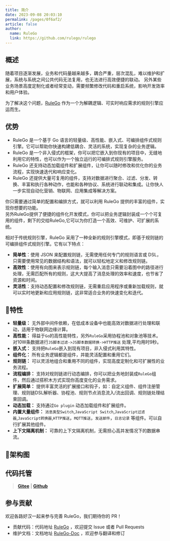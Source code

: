 ```yaml
---
title: 简介
date: 2023-09-08 20:03:10
permalink: /pages/0f6af2/
article: false
author: 
  name: RuleGo
  link: https://github.com/rulego/rulego
---
```



## 概述

  随着项目逐渐发展，业务和代码量越来越多，耦合严重，层次混乱，难以维护和扩展，系统与系统之间公共代码无法复用，也无法进行高效便捷的联动。
另外某些业务场景高度定制化或者经常变动，需要频繁修改代码和重启系统，影响开发效率和用户体验。

为了解决这个问题，[RuleGo](https://github.com/ruelego/ruelego) 作为一个为解耦逻辑、可实时响应需求的规则引擎应运而生。

## 优势

- RuleGo 是一个基于 Go 语言的轻量级、高性能、嵌入式、可编排组件式规则引擎。它可以帮助你快速构建低耦合、灵活的系统，实现复杂的业务逻辑。    
- RuleGo 是一个非入侵式的框架，你可以把它嵌入到你现有的项目中，无缝地利用它的特性，也可以作为一个独立运行的可编排式规则引擎服务。             
- RuleGo 还支持动态加载组件和扩展组件，让你可以随时修改和优化你的业务流程，实现快速迭代和响应变化。   
- RuleGo 还提供大量可复用的组件，支持对数据进行聚合、过滤、分发、转换、丰富和执行各种动作，也能和各种协议、系统进行联动和集成。让你快人一步实现自动化营销、物联网、应用集成等解决方案。

你只需要通过简单的配置和编排方式，就可以利用 RuleGo 提供的丰富的组件，实现你想要的功能。              
另外RuleGo提供了便捷的组件化开发模式，你可以把业务逻辑封装成一个个可复用的组件，剩下的交给RuleGo,它可以为你打造一个高效、可维护、可扩展的系统。     


相对于传统规则引擎，RuleGo 采用了一种全新的规则引擎模式，即基于规则链的可编排组件式规则引擎。它有以下特点：

- **简单性**：使用 JSON 来配置规则链，无需使用任何专门的规则语言或 DSL，只需要使用常见的数据结构和语法，就可以轻松地定义和修改规则链。
- **高效性**：使用有向图来表示规则链，每个输入消息只需要沿着图中的路径进行处理，无需匹配所有的规则，这大大提高了消息处理的效率和速度，也节省了资源和时间。
- **灵活性**：支持动态配置和修改规则链，无需重启应用程序或重新加载规则，就可以实时地更新和应用规则链，这非常适合业务的快速变化和迭代。


## 🚀特性

* **轻量级：** 无外部中间件依赖，在低成本设备中也能高效对数据进行处理和联动，适用于物联网边缘计算。
* **高性能：** 得益于`Go`的高性能特性，另外`RuleGo`采用协程池和对象池等技术。对10W条数据进行`JS脚本过滤->JS脚本数据转换->HTTP推送` 处理,平均用时9秒。
* **嵌入式：** 支持把`RuleGo`嵌入到现有项目，非入侵式利用其特性。
* **组件化：** 所有业务逻辑都是组件，并能灵活配置和重用它们。
* **规则链：** 可以灵活地组合和重用不同的组件，实现高度定制化和可扩展性的业务流程。
* **流程编排：** 支持对规则链进行动态编排，你可以把业务地封装成`RuleGo`组件，然后通过搭积木方式实现你高度变化的业务需求。
* **扩展简单：** 提供丰富灵活的扩展接口和钩子，如：自定义组件、组件注册管理、规则链DSL解析器、协程池、规则节点消息流入/流出回调、规则链处理结束回调。
* **动态加载：** 支持通过`Go plugin` 动态加载组件和扩展组件。
* **内置大量组件：** `消息类型Switch`,`JavaScript Switch`,`JavaScript过滤器`,`JavaScript转换器`,`HTTP推送`，`MQTT推送`，`发送邮件`，`日志记录`
  等组件。可以自行扩展其他组件。
* **上下文隔离机制：** 可靠的上下文隔离机制，无需担心高并发情况下的数据串流。

## 🚀架构图

## 代码托管

> **[Gitee](https://gitee.com/rulego/rulego)** | **[Github](https://github.com/rulego/rulego)**

## 参与贡献

欢迎各路好汉一起来参与完善 RuleGo，我们期待你的 PR！

- 贡献代码：代码地址 [RuleGo](https://github.com/rulego/rulego) ，欢迎提交 Issue 或者 Pull Requests
- 维护文档：文档地址 [RuleGo-Doc](https://github.com/rulego/rulego-doc) ，欢迎参与翻译和修订
